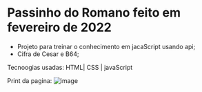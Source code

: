 # Passinho do Romano feito em fevereiro de 2022

- Projeto para treinar o conhecimento em jacaScript usando api;
- Cifra de Cesar e B64;

Tecnoogias usadas:
HTML| CSS | javaScript

Print da pagina:
![image](https://user-images.githubusercontent.com/96242187/179098493-dce6aaf9-ae8e-4c95-ad52-185db9a15a38.png)

